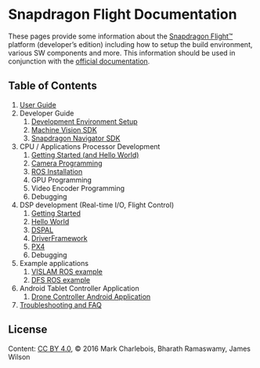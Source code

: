# Snapdragon Flight Documentation

These pages provide some information about the [Snapdragon Flight™](https://developer.qualcomm.com/hardware/snapdragon-flight) platform (developer’s edition) including how to setup the build environment, various SW components and more. This information should be used in conjunction with the [official documentation](https://developer.qualcomm.com/hardware/snapdragon-flight).

## Table of Contents

1. [User Guide](UserGuide.md)
1. Developer Guide
   1. [Development Environment Setup](DevEnvSetup.md)
   1. [Machine Vision SDK](https://developer.qualcomm.com/hardware/snapdragon-flight/machine-vision-sdk)
   1. [Snapdragon Navigator SDK](https://developer.qualcomm.com/hardware/snapdragon-flight/sd-navigator)
1. CPU / Applications Processor Development
   1. [Getting Started (and Hello World)](AppsGettingStarted.md)
   1. [Camera Programming](CameraProg.md)
   1. [ROS Installation](SnapdragonROSInstallation.md)
   1. GPU Programming
   1. Video Encoder Programming
   1. Debugging
1. DSP development (Real-time I/O, Flight Control)
   1. [Getting Started](GettingStarted.md)
   1. [Hello World](HelloWorld.md)
   1. [DSPAL](DSPAL.md) 
   1. [DriverFramework](DriverFramework.md)
   1. [PX4](PX4.md)
   1. Debugging
1. Example applications
   1. [VISLAM ROS example](https://github.com/ATLFlight/ros-examples)
   1. [DFS ROS example](https://github.com/ATLFlight/dfs-ros-example)
1. Android Tablet Controller Application
   1. [Drone Controller Android Application](https://github.com/ATLFlight/drone-controller)
1. [Troubleshooting and FAQ](TroubleshootFAQ.md)

## License
Content: [CC BY 4.0](https://creativecommons.org/licenses/by/4.0/), &copy; 2016 Mark Charlebois, Bharath Ramaswamy, James Wilson
